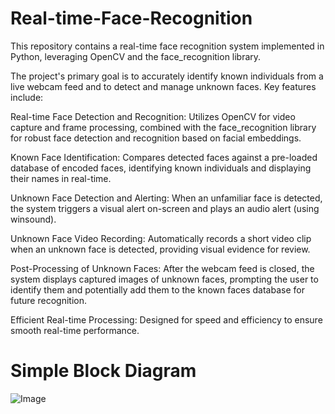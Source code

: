# Real-time-Face-Recognition

This repository contains a real-time face recognition system implemented in Python, leveraging OpenCV and the face_recognition library. 

The project's primary goal is to accurately identify known individuals from a live webcam feed and to detect and manage unknown faces. Key features include: 

Real-time Face Detection and Recognition: Utilizes OpenCV for video capture and frame processing, combined with the face_recognition library for robust face detection and recognition based on facial embeddings. 

Known Face Identification: Compares detected faces against a pre-loaded database of encoded faces, identifying known individuals and displaying their names in real-time. 

Unknown Face Detection and Alerting: When an unfamiliar face is detected, the system triggers a visual alert on-screen and plays an audio alert (using winsound). 

Unknown Face Video Recording: Automatically records a short video clip when an unknown face is detected, providing visual evidence for review. 

Post-Processing of Unknown Faces: After the webcam feed is closed, the system displays captured images of unknown faces, prompting the user to identify them and potentially add them to the known faces database for future recognition. 

Efficient Real-time Processing: Designed for speed and efficiency to ensure smooth real-time performance.

# Simple Block Diagram 
![Image](https://github.com/user-attachments/assets/cee861b4-246a-4612-90fb-bcc2da6ed352)
